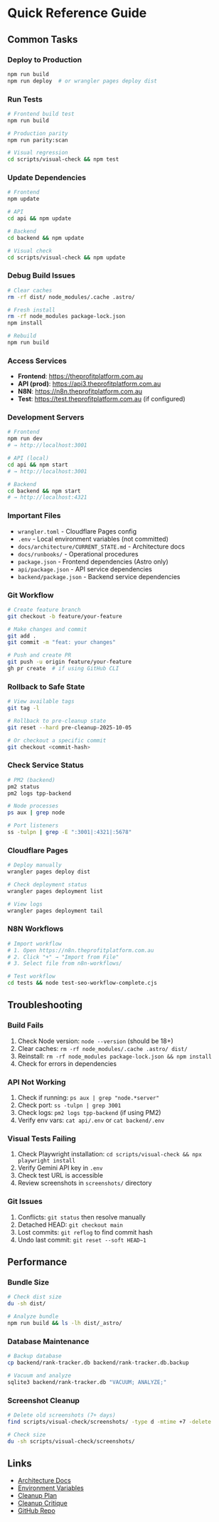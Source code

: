 # Quick Reference Guide

## Common Tasks

### Deploy to Production
```bash
npm run build
npm run deploy  # or wrangler pages deploy dist
```

### Run Tests
```bash
# Frontend build test
npm run build

# Production parity
npm run parity:scan

# Visual regression
cd scripts/visual-check && npm test
```

### Update Dependencies
```bash
# Frontend
npm update

# API
cd api && npm update

# Backend
cd backend && npm update

# Visual check
cd scripts/visual-check && npm update
```

### Debug Build Issues
```bash
# Clear caches
rm -rf dist/ node_modules/.cache .astro/

# Fresh install
rm -rf node_modules package-lock.json
npm install

# Rebuild
npm run build
```

### Access Services
- **Frontend**: https://theprofitplatform.com.au
- **API (prod)**: https://api3.theprofitplatform.com.au
- **N8N**: https://n8n.theprofitplatform.com.au
- **Test**: https://test.theprofitplatform.com.au (if configured)

### Development Servers
```bash
# Frontend
npm run dev
# → http://localhost:3001

# API (local)
cd api && npm start
# → http://localhost:3001

# Backend
cd backend && npm start
# → http://localhost:4321
```

### Important Files
- `wrangler.toml` - Cloudflare Pages config
- `.env` - Local environment variables (not committed)
- `docs/architecture/CURRENT_STATE.md` - Architecture docs
- `docs/runbooks/` - Operational procedures
- `package.json` - Frontend dependencies (Astro only)
- `api/package.json` - API service dependencies
- `backend/package.json` - Backend service dependencies

### Git Workflow
```bash
# Create feature branch
git checkout -b feature/your-feature

# Make changes and commit
git add .
git commit -m "feat: your changes"

# Push and create PR
git push -u origin feature/your-feature
gh pr create  # if using GitHub CLI
```

### Rollback to Safe State
```bash
# View available tags
git tag -l

# Rollback to pre-cleanup state
git reset --hard pre-cleanup-2025-10-05

# Or checkout a specific commit
git checkout <commit-hash>
```

### Check Service Status
```bash
# PM2 (backend)
pm2 status
pm2 logs tpp-backend

# Node processes
ps aux | grep node

# Port listeners
ss -tulpn | grep -E ":3001|:4321|:5678"
```

### Cloudflare Pages
```bash
# Deploy manually
wrangler pages deploy dist

# Check deployment status
wrangler pages deployment list

# View logs
wrangler pages deployment tail
```

### N8N Workflows
```bash
# Import workflow
# 1. Open https://n8n.theprofitplatform.com.au
# 2. Click "+" → "Import from File"
# 3. Select file from n8n-workflows/

# Test workflow
cd tests && node test-seo-workflow-complete.cjs
```

## Troubleshooting

### Build Fails
1. Check Node version: `node --version` (should be 18+)
2. Clear caches: `rm -rf node_modules/.cache .astro/ dist/`
3. Reinstall: `rm -rf node_modules package-lock.json && npm install`
4. Check for errors in dependencies

### API Not Working
1. Check if running: `ps aux | grep "node.*server"`
2. Check port: `ss -tulpn | grep 3001`
3. Check logs: `pm2 logs tpp-backend` (if using PM2)
4. Verify env vars: `cat api/.env` or `cat backend/.env`

### Visual Tests Failing
1. Check Playwright installation: `cd scripts/visual-check && npx playwright install`
2. Verify Gemini API key in `.env`
3. Check test URL is accessible
4. Review screenshots in `screenshots/` directory

### Git Issues
1. Conflicts: `git status` then resolve manually
2. Detached HEAD: `git checkout main`
3. Lost commits: `git reflog` to find commit hash
4. Undo last commit: `git reset --soft HEAD~1`

## Performance

### Bundle Size
```bash
# Check dist size
du -sh dist/

# Analyze bundle
npm run build && ls -lh dist/_astro/
```

### Database Maintenance
```bash
# Backup database
cp backend/rank-tracker.db backend/rank-tracker.db.backup

# Vacuum and analyze
sqlite3 backend/rank-tracker.db "VACUUM; ANALYZE;"
```

### Screenshot Cleanup
```bash
# Delete old screenshots (7+ days)
find scripts/visual-check/screenshots/ -type d -mtime +7 -delete

# Check size
du -sh scripts/visual-check/screenshots/
```

## Links

- [Architecture Docs](architecture/CURRENT_STATE.md)
- [Environment Variables](ENV_VARS.md)
- [Cleanup Plan](INTELLIGENT_CLEANUP_PLAN_V2.md)
- [Cleanup Critique](CLEANUP_PLAN_CRITIQUE.md)
- [GitHub Repo](https://github.com/Theprofitplatform/tpp)

